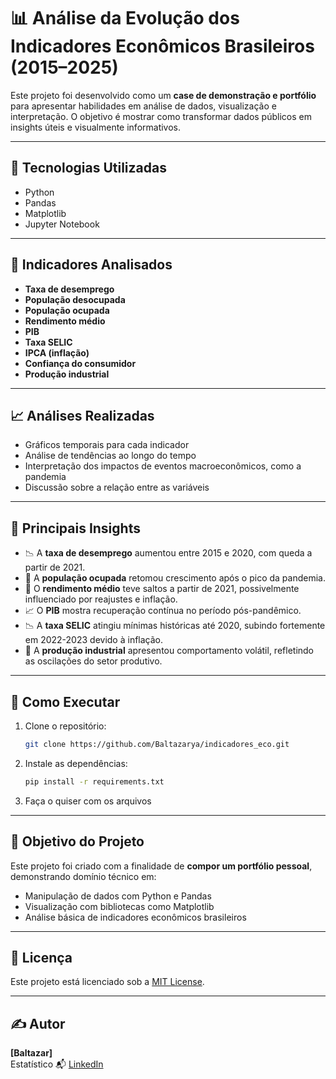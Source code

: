 # 📊 Análise da Evolução dos Indicadores Econômicos Brasileiros (2015–2025)

Este projeto foi desenvolvido como um **case de demonstração e portfólio** para apresentar habilidades em análise de dados, visualização e interpretação. O objetivo é mostrar como transformar dados públicos em insights úteis e visualmente informativos.

---

## 🧰 Tecnologias Utilizadas

- Python
- Pandas
- Matplotlib 
- Jupyter Notebook

---

## 🧩 Indicadores Analisados

- **Taxa de desemprego**
- **População desocupada**
- **População ocupada**
- **Rendimento médio**
- **PIB**
- **Taxa SELIC**
- **IPCA (inflação)**
- **Confiança do consumidor**
- **Produção industrial**

---

## 📈 Análises Realizadas

- Gráficos temporais para cada indicador
- Análise de tendências ao longo do tempo
- Interpretação dos impactos de eventos macroeconômicos, como a pandemia
- Discussão sobre a relação entre as variáveis

---

## 🧐 Principais Insights

- 📉 A **taxa de desemprego** aumentou entre 2015 e 2020, com queda a partir de 2021.
- 👥 A **população ocupada** retomou crescimento após o pico da pandemia.
- 💸 O **rendimento médio** teve saltos a partir de 2021, possivelmente influenciado por reajustes e inflação.
- 📈 O **PIB** mostra recuperação contínua no período pós-pandêmico.
- 📉 A **taxa SELIC** atingiu mínimas históricas até 2020, subindo fortemente em 2022-2023 devido à inflação.
- 🔄 A **produção industrial** apresentou comportamento volátil, refletindo as oscilações do setor produtivo.

---


## 🚀 Como Executar

1. Clone o repositório:
   ```bash
   git clone https://github.com/Baltazarya/indicadores_eco.git
   ```

2. Instale as dependências:
   ```bash
   pip install -r requirements.txt
   ```

3. Faça o quiser com os arquivos
---

## 🎯 Objetivo do Projeto

Este projeto foi criado com a finalidade de **compor um portfólio pessoal**, demonstrando domínio técnico em:

- Manipulação de dados com Python e Pandas
- Visualização com bibliotecas como Matplotlib
- Análise básica de indicadores econômicos brasileiros

---

## 📄 Licença

Este projeto está licenciado sob a [MIT License](LICENSE).

---

## ✍️ Autor

**[Baltazar]**  
Estatístico
📬 [LinkedIn](https://www.linkedin.com/in/henrique-baltazar-34b21621a/)


